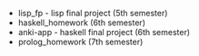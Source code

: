 - lisp\_fp - lisp final project  (5th semester)
- haskell\_homework  (6th semester)
- anki-app - haskell final project  (6th semester)
- prolog_homework  (7th semester)
